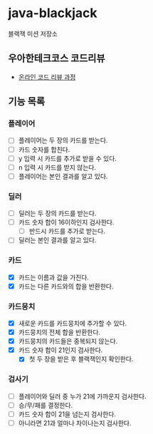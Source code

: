 # java-blackjack

블랙잭 미션 저장소

## 우아한테크코스 코드리뷰

- [온라인 코드 리뷰 과정](https://github.com/woowacourse/woowacourse-docs/blob/master/maincourse/README.md)

## 기능 목록

### 플레이어

- [ ] 플레이어는 두 장의 카드를 받는다.
- [ ] 카드 숫자를 합친다.
- [ ] y 입력 시 카드를 추가로 받을 수 있다.
- [ ] n 입력 시 카드를 받지 않는다.
- [ ] 플레이어는 본인 결과를 알고 있다.

### 딜러

- [ ] 딜러는 두 장의 카드를 받는다.
- [ ] 카드 숫자 합이 16이하인지 검사한다.
    - [ ] 반드시 카드를 추가로 받는다.
- [ ] 딜러는 본인 결과를 알고 있다.

### 카드

- [x] 카드는 이름과 값을 가진다.
- [x] 카드는 다른 카드와의 합을 반환한다.

### 카드뭉치

- [x] 새로운 카드를 카드뭉치에 추가할 수 있다.
- [x] 카드뭉치의 전체 합을 반환한다.
- [x] 카드뭉치의 카드들은 중복되지 않는다.
- [x] 카드 숫자 합이 21인지 검사한다.
    - [x] 첫 두 장을 받은 후 블랙잭인지 확인한다.

### 검사기

- [ ] 플레이어와 딜러 중 누가 21에 가까운지 검사한다.
- [ ] 승/무/패를 결정한다.
- [ ] 카드 숫자 합이 21을 넘는지 검사한다.
- [ ] 아니라면 21과 얼마나 차이나는지 검사한다.
